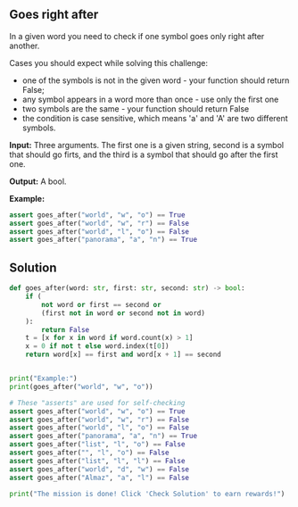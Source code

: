 ## Goes right after

In a given word you need to check if one symbol goes only right after
another.

Cases you should expect while solving this challenge:

- one of the symbols is not in the given word - your function should
return False;
- any symbol appears in a word more than once - use only the first one
- two symbols are the same - your function should return False
- the condition is case sensitive, which means 'a' and 'A' are two different symbols.


**Input:** Three arguments. The first one is a given string, second is
a symbol that should go firts, and the third is a symbol that should
go after the first one.

**Output:** A bool.

**Example:**

```python
assert goes_after("world", "w", "o") == True
assert goes_after("world", "w", "r") == False
assert goes_after("world", "l", "o") == False
assert goes_after("panorama", "a", "n") == True
```

## Solution

```python
def goes_after(word: str, first: str, second: str) -> bool:
    if (
        not word or first == second or 
        (first not in word or second not in word)
    ):
        return False
    t = [x for x in word if word.count(x) > 1]
    x = 0 if not t else word.index(t[0])
    return word[x] == first and word[x + 1] == second


print("Example:")
print(goes_after("world", "w", "o"))

# These "asserts" are used for self-checking
assert goes_after("world", "w", "o") == True
assert goes_after("world", "w", "r") == False
assert goes_after("world", "l", "o") == False
assert goes_after("panorama", "a", "n") == True
assert goes_after("list", "l", "o") == False
assert goes_after("", "l", "o") == False
assert goes_after("list", "l", "l") == False
assert goes_after("world", "d", "w") == False
assert goes_after("Almaz", "a", "l") == False

print("The mission is done! Click 'Check Solution' to earn rewards!")

```
